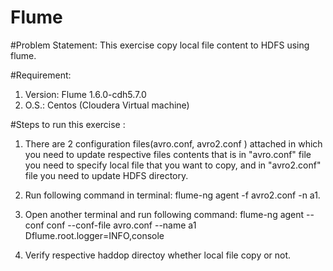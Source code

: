 # Flume

#Problem Statement:
This exercise copy local file content to HDFS using flume. 

#Requirement:
1.  Version: Flume 1.6.0-cdh5.7.0
2.  O.S.: Centos (Cloudera Virtual machine)

#Steps to run this exercise :
1.	There are 2 configuration files(avro.conf, avro2.conf ) attached in which you need to update respective files contents that is in "avro.conf" file you need to specify local file that you want to copy, and in "avro2.conf" file you need to update HDFS directory.

2.	Run following command in terminal: 
flume-ng agent -f avro2.conf -n a1.

3.	Open another terminal and run following command:
flume-ng agent --conf conf --conf-file avro.conf --name a1 Dflume.root.logger=INFO,console

4. Verify respective haddop directoy whether local file copy or not.
